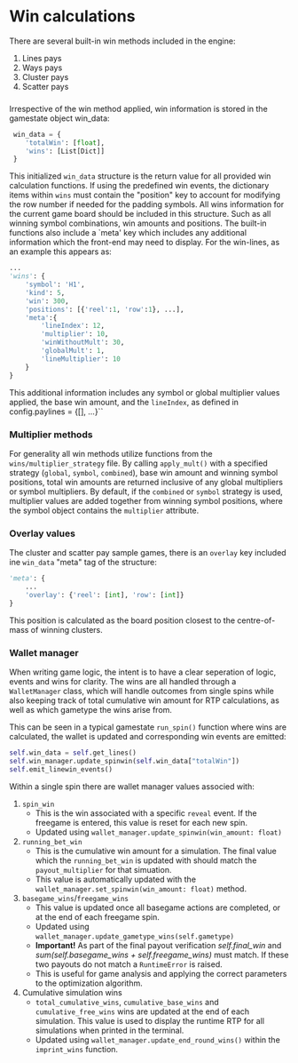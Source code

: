 # Win calculations

There are several built-in win methods included in the engine:

1. Lines pays
2. Ways pays
3. Cluster pays
4. Scatter pays

### 
Irrespective of the win method applied, win information is stored in the gamestate object win_data:
```python
 win_data = {
    'totalWin': [float],
    'wins': [List[Dict]]
 }
```
This initialized `win_data` structure is the return value for all provided win calculation functions. If using the predefined win events, the dictionary items within `wins` must contain the "position" key to account for modifying the row number if needed for the padding symbols. All wins information for the current game board should be included in this structure. Such as all winning symbol combinations, win amounts and positions. The built-in functions also include a `meta' key which includes any additional information which the front-end may need to display. For the win-lines, as an example this appears as:
```python
...
'wins': {
    'symbol': 'H1',
    'kind': 5,
    'win': 300,
    'positions': [{'reel':1, 'row':1}, ...],
    'meta':{
        'lineIndex': 12,
        'multiplier': 10,
        'winWithoutMult': 30,
        'globalMult': 1,
        'lineMultiplier': 10
    }
}
```
This additional information includes any symbol or global multiplier values applied, the base win amount, and the `lineIndex`, as defined in config.paylines = {[], ...}``

### Multiplier methods

For generality all win methods utilize functions from the `wins/multiplier_strategy` file. By calling `apply_mult()` with a specified strategy (`global`, `symbol`, `combined`), base win amount and winning symbol positions, total win amounts are returned inclusive of any global multipliers or symbol multipliers. By default, if the `combined` or `symbol` strategy is used, multiplier values are added together from winning symbol positions, where the symbol object contains the `multiplier` attribute.

### Overlay values

The cluster and scatter pay sample games, there is an `overlay` key included ine `win_data` "meta" tag of the structure:
```python
'meta': {
    ...
    'overlay': {'reel': [int], 'row': [int]}
}
```
This position is calculated as the board position closest to the  centre-of-mass of winning clusters.

### Wallet manager

When writing game logic, the intent is to have a clear seperation of logic, events and wins for clarity. The wins are all handled through a `WalletManager` class, which will handle outcomes from single spins while also keeping track of total cumulative win amount for RTP calculations, as well as which gametype the wins arise from.

This can be seen in a typical gamestate `run_spin()` function where wins are calculated, the wallet is updated and corresponding win events are emitted:
```python
self.win_data = self.get_lines()
self.win_manager.update_spinwin(self.win_data["totalWin"])
self.emit_linewin_events()
```

Within a single spin there are wallet manager values associed with:

1. `spin_win` 
    * This is the win associated with a specific `reveal` event. If the freegame is entered, this value is reset for each new spin. 
    * Updated using `wallet_manager.update_spinwin(win_amount: float)`
2. `running_bet_win`
    * This is the cumulative win amount for a simulation. The final value which the `running_bet_win` is updated with should match the `payout_multiplier` for that simuation. 
    * This value is automatically updated with the `wallet_manager.set_spinwin(win_amount: float)` method.
3. `basegame_wins`/`freegame_wins`
    * This value is updated once all basegame actions are completed, or at the end of each freegame spin.
    * Updated using `wallet_manager.update_gametype_wins(self.gametype)`
    * **Important!** As part of the final payout verification *self.final_win* and *sum(self.basegame_wins + self.freegame_wins)* must match. If these two payouts do not match a `RuntimeError` is raised. 
    * This is useful for game analysis and applying the correct parameters to the optimization algorithm. 
4. Cumulative simulation wins
    * `total_cumulative_wins`, `cumulative_base_wins` and `cumulative_free_wins` wins are updated at the end of each simulation. This value is used to display the runtime RTP for all simulations when printed in the terminal.
    * Updated using `wallet_manager.update_end_round_wins()` within the `imprint_wins` function.
